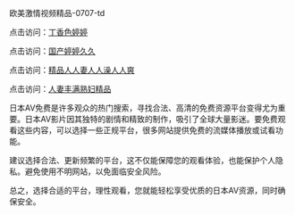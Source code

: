 
欧美激情视频精品-0707-td

点击访问：<a href="https://bered.pages.dev/">丁香色婷婷</a>

点击访问：<a href="https://vassv.pages.dev/">国产婷婷久久</a>

点击访问：<a href="https://gda-c7m.pages.dev/">精品人人妻人人澡人人爽</a>

点击访问：<a href="https://bsdf-5f5.pages.dev/">人妻丰满熟妇精品</a>


日本AV免费是许多观众的热门搜索，寻找合法、高清的免费资源平台变得尤为重要。日本AV影片因其独特的剧情和精致的制作，吸引了全球大量影迷。要免费观看这些内容，可以选择一些正规平台，很多网站提供免费的流媒体播放或试看功能。

建议选择合法、更新频繁的平台，这不仅能保障您的观看体验，也能保护个人隐私。避免使用不明网站，以免面临安全风险。

总之，选择合适的平台，理性观看，您就能轻松享受优质的日本AV资源，同时确保安全。

<span style="display:none;">[[Canonical link]](https://github.com/td20250707/td01)）</span>
